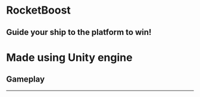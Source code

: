 # RocketBoost
## Guide your ship to the platform to win!
# Made using Unity engine

## Gameplay
----



